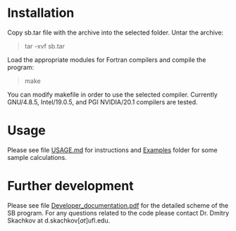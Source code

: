 
# Installation

Copy sb.tar file with the archive into the selected folder. Untar the archive:

> tar -xvf sb.tar

Load the appropriate modules for Fortran compilers and compile the program:

> make
  
You can modify makefile in order to use the selected compiler. Currently GNU/4.8.5, Intel/19.0.5, and PGI NVIDIA/20.1 compilers are tested.

# Usage

Please see file [USAGE.md](USAGE.md) for instructions and [Examples](../Examples) folder for some sample calculations.

# Further development

Please see file [Developer_documentation.pdf](https://github.com/Dmitry-Skachkov/SB/blob/main/Docs/Devepoler_documentation.pdf) for the detailed scheme of the SB program. For any questions related to the code please contact Dr. Dmitry Skachkov at d.skachkov[_at_]ufl.edu. 
